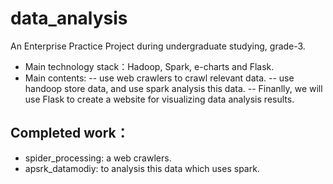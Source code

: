 # data_analysis
  An Enterprise Practice Project during undergraduate studying, grade-3.
  - Main technology stack：Hadoop, Spark, e-charts and Flask.
  - Main contents:
    -- use web crawlers to crawl relevant data.
    -- use handoop store data, and use spark analysis this data.
    -- Finanlly, we will use Flask to create a website for visualizing data analysis results.
##  Completed work：
  - spider_processing: a web crawlers.
  - apsrk_datamodiy: to analysis this data which uses spark.
